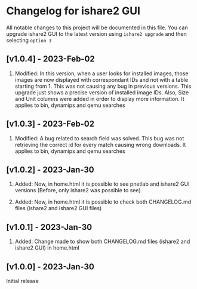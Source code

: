 # Changelog for ishare2 GUI
All notable changes to this project will be documented in this file. You can upgrade ishare2 GUI to the latest version using `ishare2 upgrade` and then selecting `option 3`

## [v1.0.4] - 2023-Feb-02
1) Modified: In this version, when a user looks for installed images, those images are now displayed with correspondant IDs and not with a table starting from 1. This was not causing any bug in previous versions. This upgrade just shows a precise version of installed image IDs. Also, Size and Unit columns were added in order to display more information. It applies to bin, dynamips and qemu searches

## [v1.0.3] - 2023-Feb-02
1) Modified: A bug related to search field was solved. This bug was not retrieving the correct id for every match causing wrong downloads. It applies to bin, dynamips and qemu searches

## [v1.0.2] - 2023-Jan-30
1) Added: Now, in home.html it is possible to see pnetlab and ishare2 GUI versions (Before, only ishare2 was possible to see)

2) Added: Now, in home.html it is possible to check both CHANGELOG.md files (ishare2 and ishare2 GUI files)

## [v1.0.1] - 2023-Jan-30
1) Added: Change made to show both CHANGELOG.md files (ishare2 and ishare2 GUI) in home.html

## [v1.0.0] - 2023-Jan-30
Initial release
